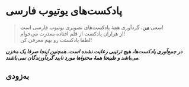 # پادکست‌های یوتیوب فارسی
> سعی [من](https://twitter.com/alijahsan)، گردآوری همۀ پادکست‌های تصویری یوتیوب فارسی است! <br>
از هزاران پادکست از قلم افتاده معذرت می‌خوام!<br>
لطفا پادکستت رو بهم معرفی کن!

***در جمع‌آوری پادکست‌ها، هیچ ترتیبی رعایت نشده است. همچنین اینجا صرفا یک مخزن می‌باشد و طبیعتا همۀ محتواها مورد تایید گردآورندگان نمی‌باشند.***
<br>
## به‌زودی
